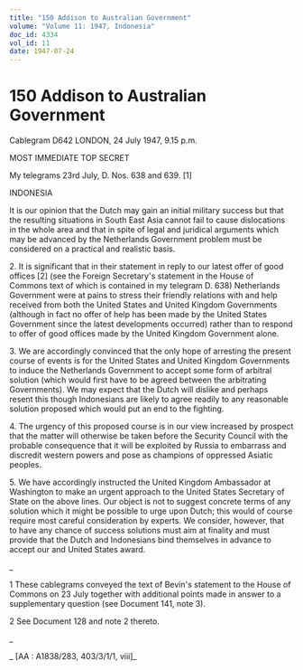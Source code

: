 ```yaml
---
title: "150 Addison to Australian Government"
volume: "Volume 11: 1947, Indonesia"
doc_id: 4334
vol_id: 11
date: 1947-07-24
---
```


# 150 Addison to Australian Government

Cablegram D642 LONDON, 24 July 1947, 9.15 p.m.

MOST IMMEDIATE TOP SECRET

My telegrams 23rd July, D. Nos. 638 and 639. [1]

INDONESIA

It is our opinion that the Dutch may gain an initial military success but that the resulting situations in South East Asia cannot fail to cause dislocations in the whole area and that in spite of legal and juridical arguments which may be advanced by the Netherlands Government problem must be considered on a practical and realistic basis.

2\. It is significant that in their statement in reply to our latest offer of good offices [2] (see the Foreign Secretary's statement in the House of Commons text of which is contained in my telegram D. 638) Netherlands Government were at pains to stress their friendly relations with and help received from both the United States and United Kingdom Governments (although in fact no offer of help has been made by the United States Government since the latest developments occurred) rather than to respond to offer of good offices made by the United Kingdom Government alone.

3\. We are accordingly convinced that the only hope of arresting the present course of events is for the United States and United Kingdom Governments to induce the Netherlands Government to accept some form of arbitral solution (which would first have to be agreed between the arbitrating Governments). We may expect that the Dutch will dislike and perhaps resent this though Indonesians are likely to agree readily to any reasonable solution proposed which would put an end to the fighting.

4\. The urgency of this proposed course is in our view increased by prospect that the matter will otherwise be taken before the Security Council with the probable consequence that it will be exploited by Russia to embarrass and discredit western powers and pose as champions of oppressed Asiatic peoples.

5\. We have accordingly instructed the United Kingdom Ambassador at Washington to make an urgent approach to the United States Secretary of State on the above lines. Our object is not to suggest concrete terms of any solution which it might be possible to urge upon Dutch; this would of course require most careful consideration by experts. We consider, however, that to have any chance of success solutions must aim at finality and must provide that the Dutch and Indonesians bind themselves in advance to accept our and United States award.

_

1 These cablegrams conveyed the text of Bevin's statement to the House of Commons on 23 July together with additional points made in answer to a supplementary question (see Document 141, note 3).

2 See Document 128 and note 2 thereto.

_

_ [AA : A1838/283, 403/3/1/1, viii]_
